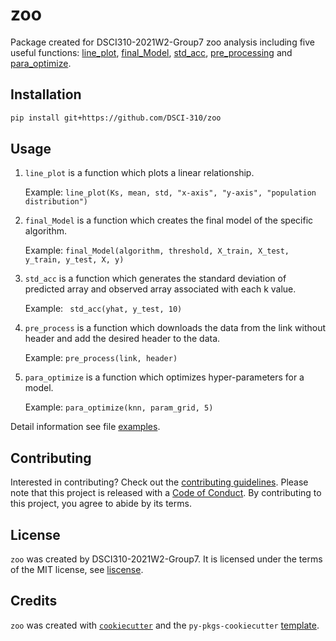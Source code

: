 # zoo

Package created for DSCI310-2021W2-Group7 zoo analysis including five useful functions: [line_plot](src/zoo/line_plot.py), [final_Model](src/zoo/train_and_predict_model.py), [std_acc](src/zoo/std_acc.py), 
[pre_processing](src/zoo/pre_processing.py) and [para_optimize](src/zoo/para_optimize.py).

## Installation

```bash
pip install git+https://github.com/DSCI-310/zoo
```

## Usage

1. `line_plot` is a function which plots a linear relationship.

   Example: `line_plot(Ks, mean, std, "x-axis", "y-axis", "population distribution")`

2. `final_Model` is a function which creates the final model of the specific algorithm.

   Example:  `final_Model(algorithm, threshold, X_train, X_test, y_train, y_test, X, y)`

3. `std_acc` is a function which generates the standard deviation of predicted array and observed array associated with each k value.

   Example: ` std_acc(yhat, y_test, 10)`

4. `pre_process` is a function which downloads the data from the link without header and add the desired header to the data.

   Example: `pre_process(link, header)`

5. `para_optimize` is a function which optimizes hyper-parameters for a model.

   Example: `para_optimize(knn, param_grid, 5)`

Detail information see file [examples](docs/example.ipynb).


## Contributing

Interested in contributing? Check out the [contributing guidelines](CONTRIBUTING.md). Please note that this project is released with a [Code of Conduct](CODE_OF_CONDUCT.md). By contributing to this project, you agree to abide by its terms.

## License

`zoo` was created by DSCI310-2021W2-Group7. It is licensed under the terms of the MIT license, see [liscense](LICENSE.md).

## Credits

`zoo` was created with [`cookiecutter`](https://cookiecutter.readthedocs.io/en/latest/) and the `py-pkgs-cookiecutter` [template](https://github.com/py-pkgs/py-pkgs-cookiecutter).
